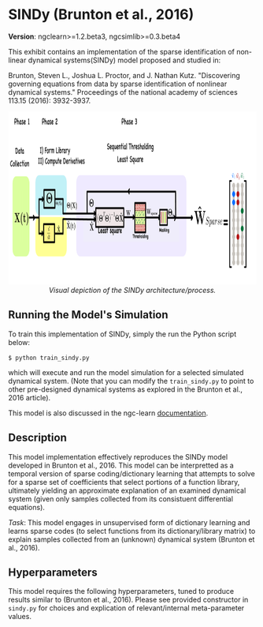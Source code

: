 # SINDy (Brunton et al., 2016)

<b>Version</b>: ngclearn>=1.2.beta3, ngcsimlib>=0.3.beta4

This exhibit contains an implementation of the sparse identification of non-linear 
dynamical systems(SINDy) model proposed and studied in:

Brunton, Steven L., Joshua L. Proctor, and J. Nathan Kutz. 
"Discovering governing equations from data by sparse identification of nonlinear 
dynamical systems." Proceedings of the national academy of sciences 113.15 
(2016): 3932-3937.

<p align="center">
  <img height="350" src="fig/flow.png"><br>
  <i>Visual depiction of the SINDy architecture/process.</i>
</p>

## Running the Model's Simulation

To train this implementation of SINDy, simply the run the Python script below:

```console
$ python train_sindy.py
```

which will execute and run the model simulation for a selected simulated dynamical 
system. (Note that you can modify the `train_sindy.py` to point to other 
pre-designed dynamical systems as explored in the Brunton et al., 2016 article).

This model is also discussed in the ngc-learn
<a href="https://ngc-learn.readthedocs.io/en/latest/museum/sindy.html">documentation</a>.

## Description

This model implementation effectively reproduces the SINDy model developed 
in Brunton et al., 2016. This model can be interpretted as a temporal version 
of sparse coding/dictionary learning that attempts to solve for a sparse set 
of coefficients that select portions of a function library, ultimately yielding 
an approximate explanation of an examined dynamical system (given only samples collected 
from its consistuent differential equations).

<i>Task</i>: This model engages in unsupervised form of dictionary learning and 
learns sparse codes (to select functions from its dictionary/library matrix) to 
explain samples collected from an (unknown) dynamical system 
(Brunton et al., 2016).

## Hyperparameters

This model requires the following hyperparameters, tuned to produce results similar 
to (Brunton et al., 2016). Please see provided constructor in `sindy.py` for choices 
and explication of relevant/internal meta-parameter values.


